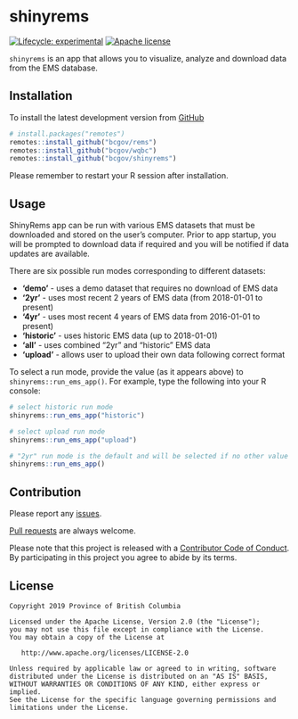 
<!-- README.md is generated from README.Rmd. Please edit that file -->

# shinyrems

<!-- badges: start -->

[![Lifecycle:
experimental](https://img.shields.io/badge/lifecycle-experimental-orange.svg)](https://www.tidyverse.org/lifecycle/#experimental)
[![Apache
license](https://img.shields.io/badge/License-Apache%202.0-blue.svg)](https://opensource.org/licenses/Apache-2.0)
<!-- badges: end -->

`shinyrems` is an app that allows you to visualize, analyze and download
data from the EMS database.

## Installation

To install the latest development version from
[GitHub](https://github.com/bcgov/shinyrems)

``` r
# install.packages("remotes")
remotes::install_github("bcgov/rems")
remotes::install_github("bcgov/wqbc")
remotes::install_github("bcgov/shinyrems")
```

Please remember to restart your R session after installation.

## Usage

ShinyRems app can be run with various EMS datasets that must be
downloaded and stored on the user’s computer. Prior to app startup, you
will be prompted to download data if required and you will be notified
if data updates are available.

There are six possible run modes corresponding to different datasets:

  - **‘demo’** - uses a demo dataset that requires no download of EMS
    data  
  - **‘2yr’** - uses most recent 2 years of EMS data (from 2018-01-01 to
    present)
  - **‘4yr’** - uses most recent 4 years of EMS data from 2016-01-01 to
    present)  
  - **‘historic’** - uses historic EMS data (up to 2018-01-01)  
  - **‘all’** - uses combined “2yr” and “historic” EMS data
  - **‘upload’** - allows user to upload their own data following
    correct format

To select a run mode, provide the value (as it appears above) to
`shinyrems::run_ems_app()`. For example, type the following into your R
console:

``` r
# select historic run mode
shinyrems::run_ems_app("historic")

# select upload run mode
shinyrems::run_ems_app("upload")

# "2yr" run mode is the default and will be selected if no other value is provided
shinyrems::run_ems_app()
```

## Contribution

Please report any [issues](https://github.com/bcgov/shinyrems/issues).

[Pull requests](https://github.com/bcgov/shinyrems/pulls) are always
welcome.

Please note that this project is released with a [Contributor Code of
Conduct](CODE_OF_CONDUCT.md). By participating in this project you agree
to abide by its terms.

## License

    Copyright 2019 Province of British Columbia
    
    Licensed under the Apache License, Version 2.0 (the "License");
    you may not use this file except in compliance with the License.
    You may obtain a copy of the License at 
    
       http://www.apache.org/licenses/LICENSE-2.0
    
    Unless required by applicable law or agreed to in writing, software
    distributed under the License is distributed on an "AS IS" BASIS,
    WITHOUT WARRANTIES OR CONDITIONS OF ANY KIND, either express or implied.
    See the License for the specific language governing permissions and
    limitations under the License.
